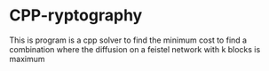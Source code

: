 # CPP-ryptography
This is program is a cpp solver to find the minimum cost to find a combination where the diffusion on a feistel network with k blocks is maximum
